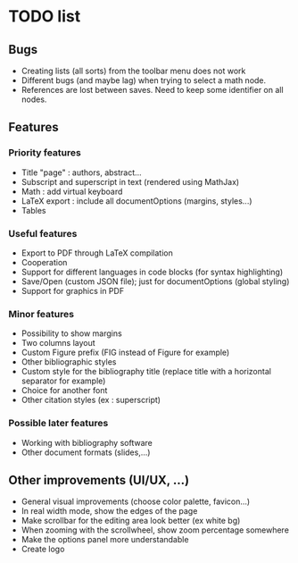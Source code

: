 # TODO list
## Bugs
- Creating lists (all sorts) from the toolbar menu does not work
- Different bugs (and maybe lag) when trying to select a math node.
- References are lost between saves. Need to keep some identifier on all nodes.

## Features
### Priority features
- Title "page" : authors, abstract...
- Subscript and superscript in text (rendered using MathJax)
- Math : add virtual keyboard
- LaTeX export : include all documentOptions (margins, styles...)
- Tables

### Useful features
- Export to PDF through LaTeX compilation
- Cooperation
- Support for different languages in code blocks (for syntax highlighting)
- Save/Open (custom JSON file); just for documentOptions (global styling)
- Support for graphics in PDF

### Minor features
- Possibility to show margins
- Two columns layout
- Custom Figure prefix (FIG instead of Figure for example)
- Other bibliographic styles
- Custom style for the bibliography title (replace title with a horizontal separator for example)
- Choice for another font
- Other citation styles (ex : superscript)

### Possible later features
- Working with bibliography software
- Other document formats (slides,...)

## Other improvements (UI/UX, ...)
- General visual improvements (choose color palette, favicon...)
- In real width mode, show the edges of the page
- Make scrollbar for the editing area look better (ex white bg)
- When zooming with the scrollwheel, show zoom percentage somewhere
- Make the options panel more understandable
- Create logo